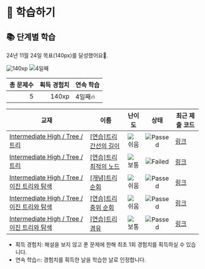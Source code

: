 # 📖 학습하기

## 📚 단계별 학습
24년 11월 24일 목표(140px)를 달성했어요🥳.

![140xp](https://img.shields.io/badge/EXP-140xp-%235cb85c.svg?for-the-badge)
![4일째](https://img.shields.io/badge/연속학습-4일째-%23E34F26.svg?for-the-badge)

|총 문제수|획득 경험치|연속 학습|
|---:|---:|---|
5|140xp|4일째🔥|

|교재|이름|난이도|상태|최근 제출 코드|
|---|---|:---:|:---:|---|
|[Intermediate High / Tree / 트리](https://www.codetree.ai/missions?missionId=9)|[[연습]트리 간선의 길이](https://www.codetree.ai/missions/9/problems/length-of-tree-trunk)|![쉬움][easy]|![Passed][passed]|[링크](https://github.com/GbLeem/codetree-TILs/blob/main/241124/%ED%8A%B8%EB%A6%AC%20%EA%B0%84%EC%84%A0%EC%9D%98%20%EA%B8%B8%EC%9D%B4/length-of-tree-trunk.cpp)|
|[Intermediate High / Tree / 트리](https://www.codetree.ai/missions?missionId=9)|[[연습]트리 최적의 노드](https://www.codetree.ai/missions/9/problems/tree-optimal-node)|![보통][medium]|![Failed][failed]|[링크](https://github.com/GbLeem/codetree-TILs/blob/main/241124/%ED%8A%B8%EB%A6%AC%20%EC%B5%9C%EC%A0%81%EC%9D%98%20%EB%85%B8%EB%93%9C/tree-optimal-node.cpp)|
|[Intermediate High / Tree / 이진 트리와 탐색](https://www.codetree.ai/missions?missionId=9)|[[개념]트리 순회](https://www.codetree.ai/missions/9/problems/the-tree-traversal)|![쉬움][easy]|![Passed][passed]|[링크](https://github.com/GbLeem/codetree-TILs/blob/main/241124/%ED%8A%B8%EB%A6%AC%20%EC%88%9C%ED%9A%8C/the-tree-traversal.cpp)|
|[Intermediate High / Tree / 이진 트리와 탐색](https://www.codetree.ai/missions?missionId=9)|[[연습]트리 중위 순회](https://www.codetree.ai/missions/9/problems/tree-inorder)|![쉬움][easy]|![Passed][passed]|[링크](https://github.com/GbLeem/codetree-TILs/blob/main/241124/%ED%8A%B8%EB%A6%AC%20%EC%A4%91%EC%9C%84%20%EC%88%9C%ED%9A%8C/tree-inorder.cpp)|
|[Intermediate High / Tree / 이진 트리와 탐색](https://www.codetree.ai/missions?missionId=9)|[[연습]트리 경유](https://www.codetree.ai/missions/9/problems/a-way-through-the-tree)|![보통][medium]|![Passed][passed]|[링크](https://github.com/GbLeem/codetree-TILs/blob/main/241124/%ED%8A%B8%EB%A6%AC%20%EA%B2%BD%EC%9C%A0/a-way-through-the-tree.cpp)|


* 획득 경험치: 해설을 보지 않고 푼 문제에 한해 최초 1회 경험치를 획득하실 수 있습니다.
* 연속 학습🔥: 경험치를 획득한 날을 학습한 날로 인정합니다.










[b5]: https://img.shields.io/badge/Bronze_5-%235D3E31.svg
[b4]: https://img.shields.io/badge/Bronze_4-%235D3E31.svg
[b3]: https://img.shields.io/badge/Bronze_3-%235D3E31.svg
[b2]: https://img.shields.io/badge/Bronze_2-%235D3E31.svg
[b1]: https://img.shields.io/badge/Bronze_1-%235D3E31.svg
[s5]: https://img.shields.io/badge/Silver_5-%23394960.svg
[s4]: https://img.shields.io/badge/Silver_4-%23394960.svg
[s3]: https://img.shields.io/badge/Silver_3-%23394960.svg
[s2]: https://img.shields.io/badge/Silver_2-%23394960.svg
[s1]: https://img.shields.io/badge/Silver_1-%23394960.svg
[g5]: https://img.shields.io/badge/Gold_5-%23FFC433.svg
[g4]: https://img.shields.io/badge/Gold_4-%23FFC433.svg
[g3]: https://img.shields.io/badge/Gold_3-%23FFC433.svg
[g2]: https://img.shields.io/badge/Gold_2-%23FFC433.svg
[g1]: https://img.shields.io/badge/Gold_1-%23FFC433.svg
[p5]: https://img.shields.io/badge/Platinum_5-%2376DDD8.svg
[p4]: https://img.shields.io/badge/Platinum_4-%2376DDD8.svg
[p3]: https://img.shields.io/badge/Platinum_3-%2376DDD8.svg
[p2]: https://img.shields.io/badge/Platinum_2-%2376DDD8.svg
[p1]: https://img.shields.io/badge/Platinum_1-%2376DDD8.svg
[passed]: https://img.shields.io/badge/Passed-%23009D27.svg
[failed]: https://img.shields.io/badge/Failed-%23D24D57.svg
[easy]: https://img.shields.io/badge/쉬움-%235cb85c.svg?for-the-badge
[medium]: https://img.shields.io/badge/보통-%23FFC433.svg?for-the-badge
[hard]: https://img.shields.io/badge/어려움-%23D24D57.svg?for-the-badge